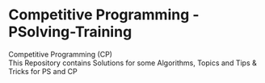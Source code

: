# Competitive Programming - PSolving-Training
Competitive Programming (CP)                                                                          
This Repository contains Solutions for some Algorithms, Topics and Tips &amp; Tricks for PS and CP
